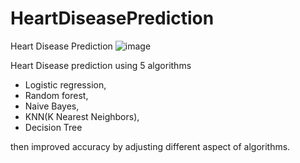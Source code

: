 # HeartDiseasePrediction

Heart Disease Prediction ![image](https://user-images.githubusercontent.com/65308665/194533170-461f6b48-608a-4966-8202-72166807a5b2.png)

Heart Disease prediction using 5 algorithms

- Logistic regression,
- Random forest,
- Naive Bayes,
- KNN(K Nearest Neighbors),
- Decision Tree

then improved accuracy by adjusting different aspect of algorithms.
